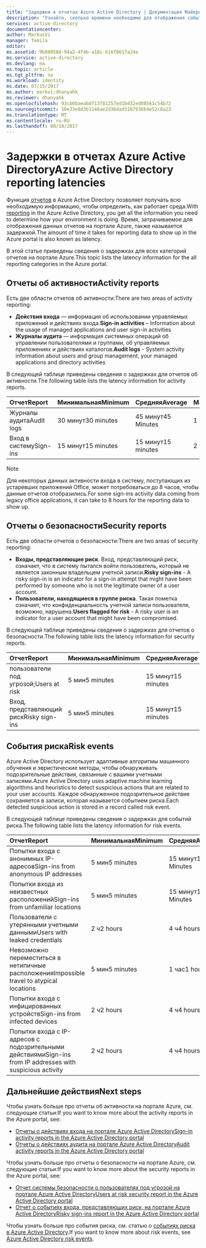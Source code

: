 ```yaml
---
title: "Задержки в отчетах Azure Active Directory | Документация Майкрософт"
description: "Узнайте, сколько времени необходимо для отображения событий отчетов на портале Azure."
services: active-directory
documentationcenter: 
author: MarkusVi
manager: femila
editor: 
ms.assetid: 9b88958d-94a2-4f4b-a18c-616f0617a24e
ms.service: active-directory
ms.devlang: na
ms.topic: article
ms.tgt_pltfrm: na
ms.workload: identity
ms.date: 07/15/2017
ms.author: markvi;dhanyahk
ms.reviewer: dhanyahk
ms.openlocfilehash: 93cb0baeab8f13f81257ed1bd32ed08561c54b72
ms.sourcegitcommit: 50e23e8d3b1148ae2d36dad3167936b4e52c8a23
ms.translationtype: MT
ms.contentlocale: ru-RU
ms.lasthandoff: 08/18/2017
---
```

# <a name="azure-active-directory-reporting-latencies"></a><span data-ttu-id="77c3d-103">Задержки в отчетах Azure Active Directory</span><span class="sxs-lookup"><span data-stu-id="77c3d-103">Azure Active Directory reporting latencies</span></span>

<span data-ttu-id="77c3d-104">Функция [отчетов](active-directory-preview-explainer.md) в Azure Active Directory позволяет получать всю необходимую информацию, чтобы определить, как работает среда.</span><span class="sxs-lookup"><span data-stu-id="77c3d-104">With [reporting](active-directory-preview-explainer.md) in the Azure Active Directory, you get all the information you need to determine how your environment is doing.</span></span> <span data-ttu-id="77c3d-105">Время, затрачиваемое для отображения данных отчетов на портале Azure, также называется задержкой.</span><span class="sxs-lookup"><span data-stu-id="77c3d-105">The amount of time it takes for reporting data to show up in the Azure portal is also known as latency.</span></span> 

<span data-ttu-id="77c3d-106">В этой статье приведены сведения о задержках для всех категорий отчетов на портале Azure.</span><span class="sxs-lookup"><span data-stu-id="77c3d-106">This topic lists the latency information for the all reporting categories in the Azure portal.</span></span> 


## <a name="activity-reports"></a><span data-ttu-id="77c3d-107">Отчеты об активности</span><span class="sxs-lookup"><span data-stu-id="77c3d-107">Activity reports</span></span>

<span data-ttu-id="77c3d-108">Есть две области отчетов об активности:</span><span class="sxs-lookup"><span data-stu-id="77c3d-108">There are two areas of activity reporting:</span></span>

- <span data-ttu-id="77c3d-109">**Действия входа** — информация об использовании управляемых приложений и действиях входа.</span><span class="sxs-lookup"><span data-stu-id="77c3d-109">**Sign-in activities** – Information about the usage of managed applications and user sign-in activities</span></span>
- <span data-ttu-id="77c3d-110">**Журналы аудита** — информация системных операций об управлении пользователями и группами, об управляемых приложениях и действиях каталогов.</span><span class="sxs-lookup"><span data-stu-id="77c3d-110">**Audit logs** - System activity information about users and group management, your managed applications and directory activities</span></span>

<span data-ttu-id="77c3d-111">В следующей таблице приведены сведения о задержках для отчетов об активности.</span><span class="sxs-lookup"><span data-stu-id="77c3d-111">The following table lists the latency information for activity reports.</span></span>

| <span data-ttu-id="77c3d-112">Отчет</span><span class="sxs-lookup"><span data-stu-id="77c3d-112">Report</span></span> | <span data-ttu-id="77c3d-113">Минимальная</span><span class="sxs-lookup"><span data-stu-id="77c3d-113">Minimum</span></span> | <span data-ttu-id="77c3d-114">Средняя</span><span class="sxs-lookup"><span data-stu-id="77c3d-114">Average</span></span> | <span data-ttu-id="77c3d-115">Максимальная</span><span class="sxs-lookup"><span data-stu-id="77c3d-115">Maximum</span></span> |
| :-- | --- | --- | --- |
| <span data-ttu-id="77c3d-116">Журналы аудита</span><span class="sxs-lookup"><span data-stu-id="77c3d-116">Audit logs</span></span>             | <span data-ttu-id="77c3d-117">30 минут</span><span class="sxs-lookup"><span data-stu-id="77c3d-117">30 minutes</span></span>  | <span data-ttu-id="77c3d-118">45 минут</span><span class="sxs-lookup"><span data-stu-id="77c3d-118">45 Minutes</span></span> | <span data-ttu-id="77c3d-119">1 час</span><span class="sxs-lookup"><span data-stu-id="77c3d-119">1 hour</span></span>     |
| <span data-ttu-id="77c3d-120">Вход в систему</span><span class="sxs-lookup"><span data-stu-id="77c3d-120">Sign-ins</span></span>               | <span data-ttu-id="77c3d-121">15 минут</span><span class="sxs-lookup"><span data-stu-id="77c3d-121">15 minutes</span></span>  | <span data-ttu-id="77c3d-122">15 минут</span><span class="sxs-lookup"><span data-stu-id="77c3d-122">15 minutes</span></span> | <span data-ttu-id="77c3d-123">2 часа*</span><span class="sxs-lookup"><span data-stu-id="77c3d-123">2 hours*</span></span>   |

>[!NOTE]
> <span data-ttu-id="77c3d-124">Для некоторых данных активности входа в систему, поступающих из устаревших приложений Office, может потребоваться до 8 часов, чтобы данные отчетов отобразились.</span><span class="sxs-lookup"><span data-stu-id="77c3d-124">For some sign-ins activity data coming from legacy office applications, it can take to 8 hours for the reporting data to show up.</span></span> 


## <a name="security-reports"></a><span data-ttu-id="77c3d-125">Отчеты о безопасности</span><span class="sxs-lookup"><span data-stu-id="77c3d-125">Security reports</span></span>

<span data-ttu-id="77c3d-126">Есть две области отчетов о безопасности:</span><span class="sxs-lookup"><span data-stu-id="77c3d-126">There are two areas of security reporting:</span></span>

- <span data-ttu-id="77c3d-127">**Входы, представляющие риск**. Вход, представляющий риск, означает, что в систему пытался войти пользователь, который не является законным владельцем учетной записи.</span><span class="sxs-lookup"><span data-stu-id="77c3d-127">**Risky sign-ins** - A risky sign-in is an indicator for a sign-in attempt that might have been performed by someone who is not the legitimate owner of a user account.</span></span> 
- <span data-ttu-id="77c3d-128">**Пользователи, находящиеся в группе риска**. Такая пометка означает, что конфиденциальность учетной записи пользователя, возможно, нарушена.</span><span class="sxs-lookup"><span data-stu-id="77c3d-128">**Users flagged for risk** - A risky user is an indicator for a user account that might have been compromised.</span></span> 

<span data-ttu-id="77c3d-129">В следующей таблице приведены сведения о задержках для отчетов о безопасности.</span><span class="sxs-lookup"><span data-stu-id="77c3d-129">The following table lists the latency information for security reports.</span></span>

| <span data-ttu-id="77c3d-130">Отчет</span><span class="sxs-lookup"><span data-stu-id="77c3d-130">Report</span></span> | <span data-ttu-id="77c3d-131">Минимальная</span><span class="sxs-lookup"><span data-stu-id="77c3d-131">Minimum</span></span> | <span data-ttu-id="77c3d-132">Средняя</span><span class="sxs-lookup"><span data-stu-id="77c3d-132">Average</span></span> | <span data-ttu-id="77c3d-133">Максимальная</span><span class="sxs-lookup"><span data-stu-id="77c3d-133">Maximum</span></span> |
| :-- | --- | --- | --- |
| <span data-ttu-id="77c3d-134">пользователи под угрозой;</span><span class="sxs-lookup"><span data-stu-id="77c3d-134">Users at risk</span></span>          | <span data-ttu-id="77c3d-135">5 мин</span><span class="sxs-lookup"><span data-stu-id="77c3d-135">5 minutes</span></span>   | <span data-ttu-id="77c3d-136">15 минут</span><span class="sxs-lookup"><span data-stu-id="77c3d-136">15 minutes</span></span>  | <span data-ttu-id="77c3d-137">2 ч</span><span class="sxs-lookup"><span data-stu-id="77c3d-137">2 hours</span></span>  |
| <span data-ttu-id="77c3d-138">Вход, представляющий риск</span><span class="sxs-lookup"><span data-stu-id="77c3d-138">Risky sign-ins</span></span>         | <span data-ttu-id="77c3d-139">5 мин</span><span class="sxs-lookup"><span data-stu-id="77c3d-139">5 minutes</span></span>   | <span data-ttu-id="77c3d-140">15 минут</span><span class="sxs-lookup"><span data-stu-id="77c3d-140">15 minutes</span></span>  | <span data-ttu-id="77c3d-141">2 ч</span><span class="sxs-lookup"><span data-stu-id="77c3d-141">2 hours</span></span>  |

## <a name="risk-events"></a><span data-ttu-id="77c3d-142">События риска</span><span class="sxs-lookup"><span data-stu-id="77c3d-142">Risk events</span></span>

<span data-ttu-id="77c3d-143">Azure Active Directory использует адаптивные алгоритмы машинного обучения и эвристические методы, чтобы обнаруживать подозрительные действия, связанные с вашими учетными записями.</span><span class="sxs-lookup"><span data-stu-id="77c3d-143">Azure Active Directory uses adaptive machine learning algorithms and heuristics to detect suspicious actions that are related to your user accounts.</span></span> <span data-ttu-id="77c3d-144">Каждое обнаруженное подозрительное действие сохраняется в записи, которая называется событием риска.</span><span class="sxs-lookup"><span data-stu-id="77c3d-144">Each detected suspicious action is stored in a record called risk event.</span></span>

<span data-ttu-id="77c3d-145">В следующей таблице приведены сведения о задержках для событий риска.</span><span class="sxs-lookup"><span data-stu-id="77c3d-145">The following table lists the latency information for risk events.</span></span>

| <span data-ttu-id="77c3d-146">Отчет</span><span class="sxs-lookup"><span data-stu-id="77c3d-146">Report</span></span> | <span data-ttu-id="77c3d-147">Минимальная</span><span class="sxs-lookup"><span data-stu-id="77c3d-147">Minimum</span></span> | <span data-ttu-id="77c3d-148">Средняя</span><span class="sxs-lookup"><span data-stu-id="77c3d-148">Average</span></span> | <span data-ttu-id="77c3d-149">Максимальная</span><span class="sxs-lookup"><span data-stu-id="77c3d-149">Maximum</span></span> |
| :-- | --- | --- | --- |
| <span data-ttu-id="77c3d-150">Попытки входа с анонимных IP-адресов</span><span class="sxs-lookup"><span data-stu-id="77c3d-150">Sign-ins from anonymous IP addresses</span></span> |<span data-ttu-id="77c3d-151">5 мин</span><span class="sxs-lookup"><span data-stu-id="77c3d-151">5 minutes</span></span> |<span data-ttu-id="77c3d-152">15 минут</span><span class="sxs-lookup"><span data-stu-id="77c3d-152">15 Minutes</span></span> |<span data-ttu-id="77c3d-153">2 ч</span><span class="sxs-lookup"><span data-stu-id="77c3d-153">2 hours</span></span> |
| <span data-ttu-id="77c3d-154">Попытки входа из неизвестных расположений</span><span class="sxs-lookup"><span data-stu-id="77c3d-154">Sign-ins from unfamiliar locations</span></span> |<span data-ttu-id="77c3d-155">5 мин</span><span class="sxs-lookup"><span data-stu-id="77c3d-155">5 minutes</span></span> |<span data-ttu-id="77c3d-156">15 минут</span><span class="sxs-lookup"><span data-stu-id="77c3d-156">15 Minutes</span></span> |<span data-ttu-id="77c3d-157">2 ч</span><span class="sxs-lookup"><span data-stu-id="77c3d-157">2 hours</span></span> |
| <span data-ttu-id="77c3d-158">Пользователи с утерянными учетными данными</span><span class="sxs-lookup"><span data-stu-id="77c3d-158">Users with leaked credentials</span></span> |<span data-ttu-id="77c3d-159">2 ч</span><span class="sxs-lookup"><span data-stu-id="77c3d-159">2 hours</span></span> |<span data-ttu-id="77c3d-160">4 ч</span><span class="sxs-lookup"><span data-stu-id="77c3d-160">4 hours</span></span> |<span data-ttu-id="77c3d-161">8 ч</span><span class="sxs-lookup"><span data-stu-id="77c3d-161">8 hours</span></span> |
| <span data-ttu-id="77c3d-162">Невозможно переместиться в нетипичные расположения</span><span class="sxs-lookup"><span data-stu-id="77c3d-162">Impossible travel to atypical locations</span></span> |<span data-ttu-id="77c3d-163">5 мин</span><span class="sxs-lookup"><span data-stu-id="77c3d-163">5 minutes</span></span> |<span data-ttu-id="77c3d-164">1 час</span><span class="sxs-lookup"><span data-stu-id="77c3d-164">1 hour</span></span> |<span data-ttu-id="77c3d-165">8 ч</span><span class="sxs-lookup"><span data-stu-id="77c3d-165">8 hours</span></span>  |
| <span data-ttu-id="77c3d-166">Попытки входа с инфицированных устройств</span><span class="sxs-lookup"><span data-stu-id="77c3d-166">Sign-ins from infected devices</span></span> |<span data-ttu-id="77c3d-167">2 ч</span><span class="sxs-lookup"><span data-stu-id="77c3d-167">2 hours</span></span> |<span data-ttu-id="77c3d-168">4 ч</span><span class="sxs-lookup"><span data-stu-id="77c3d-168">4 hours</span></span> |<span data-ttu-id="77c3d-169">8 ч</span><span class="sxs-lookup"><span data-stu-id="77c3d-169">8 hours</span></span>  |
| <span data-ttu-id="77c3d-170">Попытки входа с IP-адресов с подозрительными действиями</span><span class="sxs-lookup"><span data-stu-id="77c3d-170">Sign-ins from IP addresses with suspicious activity</span></span> |<span data-ttu-id="77c3d-171">2 ч</span><span class="sxs-lookup"><span data-stu-id="77c3d-171">2 hours</span></span> |<span data-ttu-id="77c3d-172">4 ч</span><span class="sxs-lookup"><span data-stu-id="77c3d-172">4 hours</span></span> |<span data-ttu-id="77c3d-173">8 ч</span><span class="sxs-lookup"><span data-stu-id="77c3d-173">8 hours</span></span>  |



## <a name="next-steps"></a><span data-ttu-id="77c3d-174">Дальнейшие действия</span><span class="sxs-lookup"><span data-stu-id="77c3d-174">Next steps</span></span>

<span data-ttu-id="77c3d-175">Чтобы узнать больше про отчеты об активности на портале Azure, см. следующие статьи:</span><span class="sxs-lookup"><span data-stu-id="77c3d-175">If you want to know more about the activity reports in the Azure portal, see:</span></span>

- [<span data-ttu-id="77c3d-176">Отчеты о действиях входа на портале Azure Active Directory</span><span class="sxs-lookup"><span data-stu-id="77c3d-176">Sign-in activity reports in the Azure Active Directory portal</span></span>](active-directory-reporting-activity-sign-ins.md)
- [<span data-ttu-id="77c3d-177">Отчеты о действиях аудита на портале Azure Active Directory</span><span class="sxs-lookup"><span data-stu-id="77c3d-177">Audit activity reports in the Azure Active Directory portal</span></span>](active-directory-reporting-activity-audit-logs.md)

<span data-ttu-id="77c3d-178">Чтобы узнать больше про отчеты о безопасности на портале Azure, см. следующие статьи:</span><span class="sxs-lookup"><span data-stu-id="77c3d-178">If you want to know more about the security reports in the Azure portal, see:</span></span>

- [<span data-ttu-id="77c3d-179">Отчет системы безопасности о пользователях под угрозой на портале Azure Active Directory</span><span class="sxs-lookup"><span data-stu-id="77c3d-179">Users at risk security report in the Azure Active Directory portal</span></span>](active-directory-reporting-security-user-at-risk.md)
- [<span data-ttu-id="77c3d-180">Отчет о событиях входа, представляющих риск, на портале Azure Active Directory</span><span class="sxs-lookup"><span data-stu-id="77c3d-180">Risky sign-ins report in the Azure Active Directory portal</span></span>](active-directory-reporting-security-risky-sign-ins.md)

<span data-ttu-id="77c3d-181">Чтобы узнать больше про события риска, см. статью о [событиях риска в Azure Active Directory](active-directory-reporting-risk-events.md).</span><span class="sxs-lookup"><span data-stu-id="77c3d-181">If you want to know more about risk events, see [Azure Active Directory risk events](active-directory-reporting-risk-events.md).</span></span>
